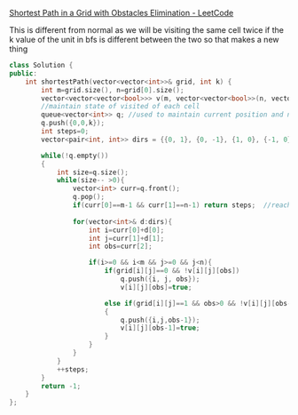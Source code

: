 [Shortest Path in a Grid with Obstacles Elimination - LeetCode](https://leetcode.com/problems/shortest-path-in-a-grid-with-obstacles-elimination/description/)

This is different from normal as we will be visiting the same cell twice if the k value of the unit in bfs is different between the two so that makes a new thing

```C++
class Solution {
public:
    int shortestPath(vector<vector<int>>& grid, int k) {
        int m=grid.size(), n=grid[0].size();
        vector<vector<vector<bool>>> v(m, vector<vector<bool>>(n, vector<bool>(k+1)));
        //maintain state of visited of each cell
        queue<vector<int>> q; //used to maintain current position and neighbours position, we can also use pair if needed instead of vector
		q.push({0,0,k});
        int steps=0;
        vector<pair<int, int>> dirs = {{0, 1}, {0, -1}, {1, 0}, {-1, 0}};

        while(!q.empty())
        {
            int size=q.size();
            while(size-- >0){
                vector<int> curr=q.front();
                q.pop();
                if(curr[0]==m-1 && curr[1]==n-1) return steps;  //reached bottom right
                
                for(vector<int>& d:dirs){
                    int i=curr[0]+d[0];
                    int j=curr[1]+d[1];
                    int obs=curr[2];

                    if(i>=0 && i<m && j>=0 && j<n){
                        if(grid[i][j]==0 && !v[i][j][obs])
                            q.push({i, j, obs});
                            v[i][j][obs]=true;

                        else if(grid[i][j]==1 && obs>0 && !v[i][j][obs-1])
                        {
                            q.push({i,j,obs-1});
                            v[i][j][obs-1]=true;
                        }
                    }
                }
            }
            ++steps;
        }
        return -1;
    }
};
```

